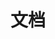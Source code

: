<!--
 * @Author: RetliveAdore lizaterop@gmail.com
 * @Date: 2024-08-25 22:52:41
 * @LastEditors: RetliveAdore lizaterop@gmail.com
 * @LastEditTime: 2024-08-25 22:52:58
 * @FilePath: \CrystalMods\readme.md
 * @Description: 
 * Coptright (c) 2024 by RetliveAdore-lizaterop@gmail.com, All Rights Reserved. 
-->
# 文档